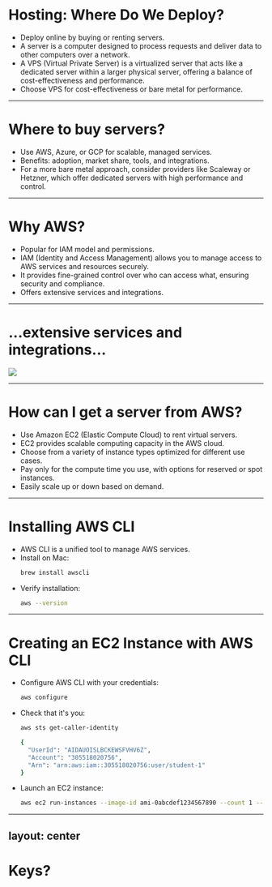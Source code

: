 # Hosting: Where Do We Deploy?
<VClickList>

- Deploy online by buying or renting servers.
- A server is a computer designed to process requests and deliver data to other computers over a network.
- A VPS (Virtual Private Server) is a virtualized server that acts like a dedicated server within a larger physical server, offering a balance of cost-effectiveness and performance.
- Choose VPS for cost-effectiveness or bare metal for performance.

</VClickList>

---

# Where to buy servers?
<VClickList>

- Use AWS, Azure, or GCP for scalable, managed services.
- Benefits: adoption, market share, tools, and integrations.
- For a more bare metal approach, consider providers like Scaleway or Hetzner, which offer dedicated servers with high performance and control.

</VClickList>

---

# Why AWS?
<VClickList>

- Popular for IAM model and permissions.
- IAM (Identity and Access Management) allows you to manage access to AWS services and resources securely.
- It provides fine-grained control over who can access what, ensuring security and compliance.
- Offers extensive services and integrations.

</VClickList>

---

# ...extensive services and integrations...

<img src="https://miro.medium.com/v2/resize:fit:4800/format:webp/1*LuVjQAyRnYLrbWHVMjjRPg.jpeg"/>

---

# How can I get a server from AWS?
<VClickList>

- Use Amazon EC2 (Elastic Compute Cloud) to rent virtual servers.
- EC2 provides scalable computing capacity in the AWS cloud.
- Choose from a variety of instance types optimized for different use cases.
- Pay only for the compute time you use, with options for reserved or spot instances.
- Easily scale up or down based on demand.

</VClickList>

---

# Installing AWS CLI
<VClickList>

- AWS CLI is a unified tool to manage AWS services.
- Install on Mac:
  ```bash
  brew install awscli
  ```
- Verify installation:
  ```bash
  aws --version
  ```

</VClickList>

---

# Creating an EC2 Instance with AWS CLI
<VClickList>

- Configure AWS CLI with your credentials:
  ```bash
  aws configure
  ```
- Check that it's you:
  ```bash
  aws sts get-caller-identity
  
  {
    "UserId": "AIDAUOISLBCKEWSFVHV6Z",
    "Account": "305518020756",
    "Arn": "arn:aws:iam::305518020756:user/student-1"
  }
  ```
- Launch an EC2 instance:
  ```bash
  aws ec2 run-instances --image-id ami-0abcdef1234567890 --count 1 --instance-type t2.micro --key-name MyKeyPair
  ```

</VClickList>

---
layout: center
---

# Keys?

